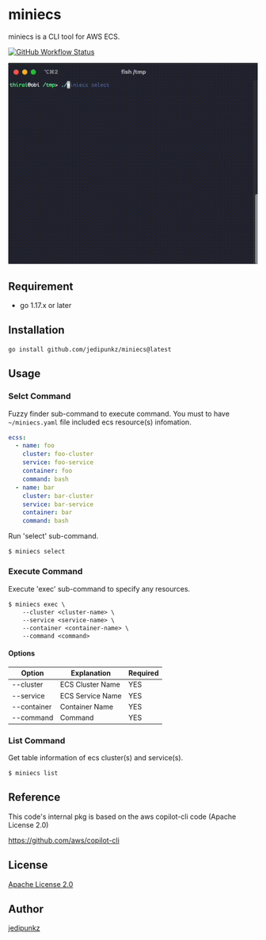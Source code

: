 # miniecs

miniecs is a CLI tool for AWS ECS.

[![GitHub Workflow Status](https://img.shields.io/github/workflow/status/jedipunkz/miniecs/Go-CI?style=flat-square)](https://github.com/jedipunkz/miniecs/actions?query=workflow%3AGo-CI)

<img src="https://raw.githubusercontent.com/jedipunkz/miniecs/main/pix/miniecs.gif">

## Requirement

- go 1.17.x or later

## Installation

```shell
go install github.com/jedipunkz/miniecs@latest
```

## Usage

### Selct Command

Fuzzy finder sub-command to execute command. 
You must to have `~/miniecs.yaml` file included ecs resource(s) infomation.

```yaml
ecss:
  - name: foo
    cluster: foo-cluster
    service: foo-service
    container: foo
    command: bash
  - name: bar
    cluster: bar-cluster
    service: bar-service
    container: bar
    command: bash
```

Run 'select' sub-command.

```shell
$ miniecs select
```

### Execute Command

Execute 'exec' sub-command to specify any resources.

```shell
$ miniecs exec \
    --cluster <cluster-name> \
    --service <service-name> \
    --container <container-name> \
    --command <command>
```

#### Options

| Option      | Explanation          | Required |
|-------------|----------------------|----------|
| --cluster   | ECS Cluster Name     | YES      |
| --service   | ECS Service Name     | YES      |
| --container | Container Name       | YES      |
| --command   | Command              | YES      |

### List Command

Get table information of ecs cluster(s) and service(s).

```shell
$ miniecs list
```

## Reference

This code's internal pkg is based on the aws copilot-cli code (Apache License 2.0)

https://github.com/aws/copilot-cli

## License

[Apache License 2.0](https://github.com/jedipunkz/awscreds/blob/main/LICENSE)

## Author

[jedipunkz](https://twitter.com/jedipunkz)
